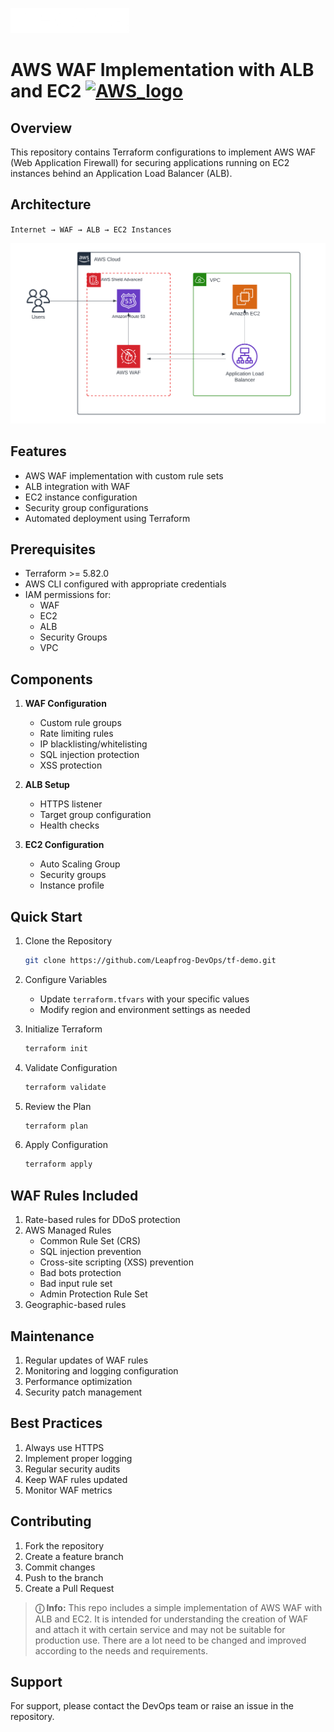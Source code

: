 [<img src="./leapfrog-logo.png" alt="Leapfrog Logo" width="190" height="40">](https://www.lftechnology.com/)

# AWS WAF Implementation with ALB and EC2 [![AWS_logo](https://docs.aws.amazon.com/assets/r/images/aws_logo_dark.png)](https://aws.amazon.com/waf/)

## Overview
This repository contains Terraform configurations to implement AWS WAF (Web Application Firewall) for securing applications running on EC2 instances behind an Application Load Balancer (ALB).

## Architecture
`Internet → WAF → ALB → EC2 Instances`

![alt text](<WAF with ALB.png>)


## Features
- AWS WAF implementation with custom rule sets
- ALB integration with WAF
- EC2 instance configuration
- Security group configurations
- Automated deployment using Terraform

## Prerequisites
- Terraform >= 5.82.0
- AWS CLI configured with appropriate credentials
- IAM permissions for:
  - WAF
  - EC2
  - ALB
  - Security Groups
  - VPC

## Components
1. **WAF Configuration**
   - Custom rule groups
   - Rate limiting rules
   - IP blacklisting/whitelisting
   - SQL injection protection
   - XSS protection

2. **ALB Setup**
   - HTTPS listener
   - Target group configuration
   - Health checks

3. **EC2 Configuration**
   - Auto Scaling Group
   - Security groups
   - Instance profile


## Quick Start

1. Clone the Repository
    ```bash
    git clone https://github.com/Leapfrog-DevOps/tf-demo.git
    ```

2. Configure Variables
    - Update `terraform.tfvars` with your specific values
    - Modify region and environment settings as needed

3. Initialize Terraform
    ```bash
    terraform init
    ```

4. Validate Configuration
    ```bash
    terraform validate
    ```

5. Review the Plan
    ```bash
    terraform plan
    ```

6. Apply Configuration
    ```bash
    terraform apply
    ```


## WAF Rules Included
1. Rate-based rules for DDoS protection
2. AWS Managed Rules
    - Common Rule Set (CRS)
    - SQL injection prevention
    - Cross-site scripting (XSS) prevention
    - Bad bots protection
    - Bad input rule set
    - Admin Protection Rule Set
4. Geographic-based rules

## Maintenance
1. Regular updates of WAF rules
2. Monitoring and logging configuration
3. Performance optimization
4. Security patch management

## Best Practices
1. Always use HTTPS
2. Implement proper logging
3. Regular security audits
4. Keep WAF rules updated
5. Monitor WAF metrics

## Contributing
1. Fork the repository
2. Create a feature branch
3. Commit changes
4. Push to the branch
5. Create a Pull Request


> **ⓘ Info:** This repo includes a simple implementation of AWS WAF with ALB and EC2. It is intended for understanding the creation of WAF and attach it with certain service and may not be suitable for production use.
> There are a lot need to be changed and improved according to the needs and requirements.


## Support
For support, please contact the DevOps team or raise an issue in the repository.
